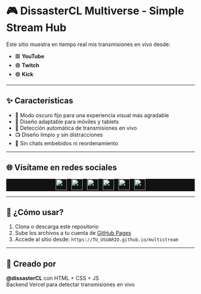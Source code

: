# 🎮 DissasterCL Multiverse - Simple Stream Hub

Este sitio muestra en tiempo real mis transmisiones en vivo desde:

- 🟥 **YouTube**
- 🟣 **Twitch**
- 🟢 **Kick**

---

## ✨ Características

- 🌙 Modo oscuro fijo para una experiencia visual más agradable
- 📱 Diseño adaptable para móviles y tablets
- 🔴 Detección automática de transmisiones en vivo
- 📺 Diseño limpio y sin distracciones
- 🚫 Sin chats embebidos ni reordenamiento

---

## 🌐 Visítame en redes sociales

<div align="center" style="background-color:#121212">

<a href="https://www.youtube.com/@dissasterCL" target="_blank">
  <img src="https://raw.githubusercontent.com/detain/svg-social-icons/master/icons-white/youtube-white.svg" width="30" />
</a>&nbsp;
<a href="https://www.twitch.tv/dissastercl" target="_blank">
  <img src="https://raw.githubusercontent.com/detain/svg-social-icons/master/icons-white/twitch-white.svg" width="30" />
</a>&nbsp;
<a href="https://kick.com/dissastercl" target="_blank">
  <img src="https://raw.githubusercontent.com/wervlad/social-icons/main/kick.svg" width="30" />
</a>&nbsp;
<a href="https://facebook.com/dissastercl" target="_blank">
  <img src="https://raw.githubusercontent.com/detain/svg-social-icons/master/icons-white/facebook-white.svg" width="30" />
</a>&nbsp;
<a href="https://x.com/dissastercl" target="_blank">
  <img src="https://raw.githubusercontent.com/detain/svg-social-icons/master/icons-white/twitter-white.svg" width="30" />
</a>&nbsp;
<a href="https://www.instagram.com/dissastercl" target="_blank">
  <img src="https://raw.githubusercontent.com/detain/svg-social-icons/master/icons-white/instagram-white.svg" width="30" />
</a>

</div>

---

## 🚀 ¿Cómo usar?

1. Clona o descarga este repositorio
2. Sube los archivos a tu cuenta de [GitHub Pages](https://pages.github.com/)
3. Accede al sitio desde: `https://TU_USUARIO.github.io/multistream`

---

## 🧠 Creado por

**@dissasterCL** con HTML + CSS + JS  
Backend Vercel para detectar transmisiones en vivo